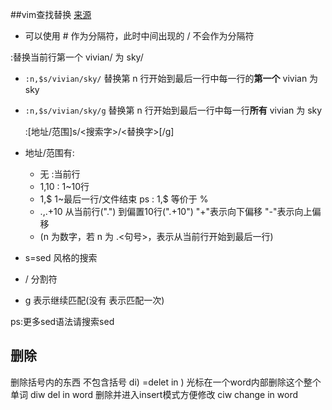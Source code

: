 
##vim查找替换
[来源](http://www.chinavim.org/vivim-%E6%9F%A5%E6%89%BE%E6%9B%BF%E6%8D%A2%E5%A4%A7%E5%85%A8.html)

* 可以使用 # 作为分隔符，此时中间出现的 / 不会作为分隔符

 :替换当前行第一个 vivian/ 为 sky/

* `:n,$s/vivian/sky/` 替换第 n 行开始到最后一行中每一行的**第一个** vivian 为 sky

* `:n,$s/vivian/sky/g` 替换第 n 行开始到最后一行中每一行**所有** vivian 为 sky

	:[地址/范围]s/<搜索字>/<替换字>[/g]

* 地址/范围有:
	* 无 :当前行
	* 1,10 : 1~10行
	* 1,$  1~最后一行/文件结束 ps : 1,$ 等价于 % 
	* .,.+10 从当前行(".") 到偏置10行(".+10") "+"表示向下偏移 "-"表示向上偏移 
	* (n 为数字，若 n 为 .<句号>，表示从当前行开始到最后一行)
* s=sed 风格的搜索
* / 分割符
* g  表示继续匹配(没有 表示匹配一次)

ps:更多sed语法请搜索sed
## 删除
删除括号内的东西 不包含括号 di) =delet in )
光标在一个word内部删除这个整个单词 diw  del in word
删除并进入insert模式方便修改 ciw change in word 
